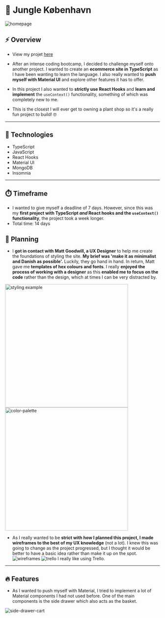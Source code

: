 # :herb: Jungle København

![homepage](https://i.ibb.co/mbdTqDJ/Screenshot-2020-10-26-at-17-35-00.png)

## :zap: Overview

- View my projet [here](#)

- After an intense coding bootcamp, I decided to challenge myself onto another project. I wanted to create an **ecommerce site in TypeScript** as I have been wanting to learn the language. I also really wanted to **push myself with Material UI** and explore other features it has to offer.

- In this project I also wanted to **strictly use React Hooks** and **learn and implement** the `useContext()` functionality, something of which was completely new to me.

- This is the closest I will ever get to owning a plant shop so it's a really fun project to build! :nerd_face:

---

## :abacus: Technologies

- TypeScript
- JavaScript
- React Hooks
- Material UI
- MongoDB
- Insomnia

---

## :stopwatch: Timeframe

- I wanted to give myself a deadline of 7 days. However, since this was my **first project with TypeScript _and_ React hooks and the `useContext()` functionality**, the project took a week longer.
- Total time: 14 days

## :microscope: Planning

- I **got in contact with Matt Goodwill, a UX Designer** to help me create the foundations of styling the site. **My brief was 'make it as minimalist and Danish as possible'.** Luckily, they go hand in hand. In return, Matt gave me **templates of hex colours and fonts**. I really **enjoyed the process of working with a designer** as this **enabled me to focus on the code** rather than the design, which at times I can be very distracted by.

<img src="https://i.ibb.co/Kwdm3bc/styling-example.jpg" alt="styling example" width="400" >
<img src="https://i.ibb.co/HV3VjpQ/colour-theme.png" alt="color-palette" width="400" >

<br />

- As I really wanted to be **strict with how I planned this project, I made wireframes to the best of my UX knowledge** (not a lot). I knew this was going to change as the project progressed, but I thought it would be better to have a basic idea rather than make it up on the spot.
  ![wireframes](https://i.ibb.co/MGKRmgQ/wireframes-jungle-kobenhavn.png)
  ![trello](https://i.ibb.co/F5GH232/trello-jungle-kobenhavn.png)
  I really like using Trello.

---

## :fire: Features

- As I wanted to push myself with Material, I tried to implement a lot of Material components I had not used before. One of the main components is the side drawer which also acts as the basket.

![side-drawer-cart](readmeAssets/demo-of-website.gif)
